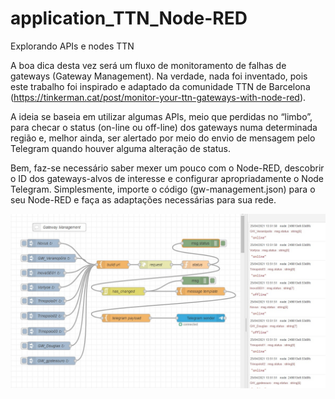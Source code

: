 # application_TTN_Node-RED
Explorando APIs e nodes TTN

A boa dica desta vez será um fluxo de monitoramento de falhas de gateways (Gateway Management). Na verdade, nada foi inventado, pois este trabalho foi inspirado e adaptado da comunidade TTN de Barcelona (https://tinkerman.cat/post/monitor-your-ttn-gateways-with-node-red). 

A ideia se baseia em utilizar algumas APIs, meio que perdidas no “limbo”, para checar o status (on-line ou off-line) dos gateways numa determinada região e, melhor ainda, ser alertado por meio do envio de mensagem pelo Telegram quando houver alguma alteração de status.

Bem, faz-se necessário saber mexer um pouco com o Node-RED, descobrir o ID dos gateways-alvos de interesse e configurar apropriadamente o Node Telegram. Simplesmente, importe o código (gw-management.json) para o seu Node-RED e faça as adaptações necessárias para sua rede.

![tela Node-RED](https://github.com/Mario-Camara/application_TTN_Node-RED/blob/main/tela_gw-management.jpg)
